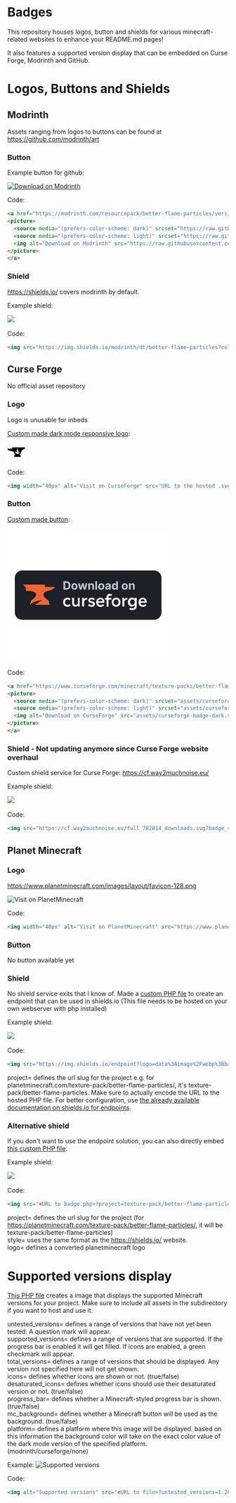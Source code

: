 # Badges

This repository houses logos, button and shields for various minecraft-related websites to enhance your README.md pages!

It also features a supported version display that can be embedded on Curse Forge, Modrinth and GitHub.

# Logos, Buttons and Shields

## Modrinth
Assets ranging from logos to buttons can be found at https://github.com/modrinth/art

### Button

Example button for github:

<a href="https://modrinth.com/resourcepack/better-flame-particles/versions">
<picture>
  <source media="(prefers-color-scheme: dark)" srcset="https://raw.githubusercontent.com/modrinth/art/main/Branding/Badge/badge-dark.svg">
  <source media="(prefers-color-scheme: light)" srcset="https://raw.githubusercontent.com/modrinth/art/main/Branding/Badge/badge-light.svg">
  <img alt="Download on Modrinth" src="https://raw.githubusercontent.com/modrinth/art/main/Branding/Badge/badge-dark.svg">
</picture>
</a>

Code:
```markdown
<a href="https://modrinth.com/resourcepack/better-flame-particles/versions">
<picture>
  <source media="(prefers-color-scheme: dark)" srcset="https://raw.githubusercontent.com/modrinth/art/main/Branding/Badge/badge-dark.svg">
  <source media="(prefers-color-scheme: light)" srcset="https://raw.githubusercontent.com/modrinth/art/main/Branding/Badge/badge-light.svg">
  <img alt="Download on Modrinth" src="https://raw.githubusercontent.com/modrinth/art/main/Branding/Badge/badge-dark.svg">
</picture>
</a>
```

### Shield

https://shields.io/ covers modrinth by default.

Example shield:

<img src="https://img.shields.io/modrinth/dt/better-flame-particles?colorA=181712&colorB=fff5c6&label=Modrinth&style=for-the-badge&logo=modrinth">

Code:

```markdown
<img src="https://img.shields.io/modrinth/dt/better-flame-particles?colorA=181712&colorB=fff5c6&label=Modrinth&style=for-the-badge&logo=modrinth">
```

## Curse Forge

No official asset repository

### Logo

Logo is unusable for inbeds

[Custom made dark mode responsive logo](/curseforge.svg):

<img width="40px" alt="Visit on CurseForge" src="/curseforge.svg">

Code:

```markdown
<img width="40px" alt="Visit on CurseForge" src="URL to the hosted .svg image (e.g. https://svgur.com/)">
```

### Button

[Custom made button](assets/curseforge-badge-dark.svg):

<a href="https://www.curseforge.com/minecraft/texture-packs/better-flame-particles">
<picture>
  <source media="(prefers-color-scheme: dark)" srcset="assets/curseforge-badge-dark.svg">
  <source media="(prefers-color-scheme: light)" srcset="assets/curseforge-badge-light.svg">
  <img alt="Download on CurseForge" src="assets/curseforge-badge-dark.svg">
</picture>
</a>

Code:
```markdown
<a href="https://www.curseforge.com/minecraft/texture-packs/better-flame-particles">
<picture>
  <source media="(prefers-color-scheme: dark)" srcset="assets/curseforge-badge-dark.svg">
  <source media="(prefers-color-scheme: light)" srcset="assets/curseforge-badge-light.svg">
  <img alt="Download on CurseForge" src="assets/curseforge-badge-dark.svg">
</picture>
</a>
```

### Shield - Not updating anymore since Curse Forge website overhaul

Custom shield service for Curse Forge: https://cf.way2muchnoise.eu/

Example shield:

<img src="https://cf.way2muchnoise.eu/full_782814_downloads.svg?badge_style=for_the_badge">

Code:
```markdown
<img src="https://cf.way2muchnoise.eu/full_782814_downloads.svg?badge_style=for_the_badge">
```

## Planet Minecraft

### Logo

https://www.planetminecraft.com/images/layout/favicon-128.png

<img width="40px" alt="Visit on PlanetMinecraft" src="https://www.planetminecraft.com/images/layout/favicon-128.png">

Code:
```markdown
<img width="40px" alt="Visit on PlanetMinecraft" src="https://www.planetminecraft.com/images/layout/favicon-128.png">
```

### Button

No button available yet

### Shield

No shield service exits that I know of. Made a [custom PHP file](/endpoint.php) to create an endpoint that can be used in shields.io (This file needs to be hosted on your own webserver with php installed)

Example shield:

<img src="https://img.shields.io/endpoint?logo=data%3Aimage%2Fwebp%3Bbase64%2CUklGRmYBAABXRUJQVlA4TFoBAAAvP8APEJ%2FAJgCANDjcRHDt34QCWoH5aqgJAKQBbtzb%2Fk3sYgGvraJIkpq5E3C60M%2BfbwYBmfkPAPj%2F78kRNnPJKxVqPkwCMQgq%2FI1Morbke9f%2Fcc5p9Qji1EawYTDAtm2rakNT77bBxv%2F%2FWo6Hg5q2j2tH9H8CUvArNJ36d9a5F2d2dt53ki%2BUOVUHLOZ6PGmVNA3mKClDf9iVdzcdvi%2FFAHe2mh%2FOKOA0envTquspCFwvcwECTMv7VW5ST2f%2BF6y1Uzm4R0lWLv%2B5hsrR6erLWxqkSw3m9aqvMlYPkp6msemeJF1PukoGrvIwX8BsZtMzmE8gm1u5Q8en6cnADJyFgxS0OhvwKBL4gJlTpVsAfMxA3XdMchqbmc2lPoO8b%2BrncmpS7u4%2BdPfKvBOukW6Fqk1Ss1R9shQp%2F37YHe8gdwgxHOw1Kfg8qWEEBKQz1u1GOvENBJ%2BJGIIB&style=for-the-badge&url=https%3A%2F%2Ftschipcraft.ddns.net%2Fmod_resources%2Fendpoint.php%3Fproject%3Dtexture-pack%2Fbetter-flame-particles">

Code:
```markdown
<img src="https://img.shields.io/endpoint?logo=data%3Aimage%2Fwebp%3Bbase64%2CUklGRmYBAABXRUJQVlA4TFoBAAAvP8APEJ%2FAJgCANDjcRHDt34QCWoH5aqgJAKQBbtzb%2Fk3sYgGvraJIkpq5E3C60M%2BfbwYBmfkPAPj%2F78kRNnPJKxVqPkwCMQgq%2FI1Morbke9f%2Fcc5p9Qji1EawYTDAtm2rakNT77bBxv%2F%2FWo6Hg5q2j2tH9H8CUvArNJ36d9a5F2d2dt53ki%2BUOVUHLOZ6PGmVNA3mKClDf9iVdzcdvi%2FFAHe2mh%2FOKOA0envTquspCFwvcwECTMv7VW5ST2f%2BF6y1Uzm4R0lWLv%2B5hsrR6erLWxqkSw3m9aqvMlYPkp6msemeJF1PukoGrvIwX8BsZtMzmE8gm1u5Q8en6cnADJyFgxS0OhvwKBL4gJlTpVsAfMxA3XdMchqbmc2lPoO8b%2BrncmpS7u4%2BdPfKvBOukW6Fqk1Ss1R9shQp%2F37YHe8gdwgxHOw1Kfg8qWEEBKQz1u1GOvENBJ%2BJGIIB&style=for-the-badge&url=<URL to PHP file>?project=texture-pack/better-flame-particles">
```

project= defines the url slug for the project e.g. for planetminecraft.com/texture-pack/better-flame-particles/, it's texture-pack/better-flame-particles. Make sure to actually encode the URL to the hosted PHP file. For better configuration, use [the already available documentation on shields.io for endpoints](https://shields.io/endpoint).

### Alternative shield

If you don't want to use the endpoint solution, you can also directly embed [this custom PHP file](/badge.php).

Example shield:

<img src="https://tschipcraft.ddns.net/mod_resources/badge.php?project=texture-pack/better-flame-particles/&style=for-the-badge&logo=data:image/webp;base64,UklGRmYBAABXRUJQVlA4TFoBAAAvP8APEJ/AJgCANDjcRHDt34QCWoH5aqgJAKQBbtzb/k3sYgGvraJIkpq5E3C60M+fbwYBmfkPAPj/78kRNnPJKxVqPkwCMQgq/I1Morbke9f/cc5p9Qji1EawYTDAtm2rakNT77bBxv//Wo6Hg5q2j2tH9H8CUvArNJ36d9a5F2d2dt53ki+UOVUHLOZ6PGmVNA3mKClDf9iVdzcdvi/FAHe2mh/OKOA0envTquspCFwvcwECTMv7VW5ST2f+F6y1Uzm4R0lWLv+5hsrR6erLWxqkSw3m9aqvMlYPkp6msemeJF1PukoGrvIwX8BsZtMzmE8gm1u5Q8en6cnADJyFgxS0OhvwKBL4gJlTpVsAfMxA3XdMchqbmc2lPoO8b+rncmpS7u4+dPfKvBOukW6Fqk1Ss1R9shQp/37YHe8gdwgxHOw1Kfg8qWEEBKQz1u1GOvENBJ+JGIIB">

Code:
```markdown
<img src="<URL to badge.php>?project=texture-pack/better-flame-particles&style=for-the-badge&logo=data:image/webp;base64,UklGRmYBAABXRUJQVlA4TFoBAAAvP8APEJ/AJgCANDjcRHDt34QCWoH5aqgJAKQBbtzb/k3sYgGvraJIkpq5E3C60M+fbwYBmfkPAPj/78kRNnPJKxVqPkwCMQgq/I1Morbke9f/cc5p9Qji1EawYTDAtm2rakNT77bBxv//Wo6Hg5q2j2tH9H8CUvArNJ36d9a5F2d2dt53ki+UOVUHLOZ6PGmVNA3mKClDf9iVdzcdvi/FAHe2mh/OKOA0envTquspCFwvcwECTMv7VW5ST2f+F6y1Uzm4R0lWLv+5hsrR6erLWxqkSw3m9aqvMlYPkp6msemeJF1PukoGrvIwX8BsZtMzmE8gm1u5Q8en6cnADJyFgxS0OhvwKBL4gJlTpVsAfMxA3XdMchqbmc2lPoO8b+rncmpS7u4+dPfKvBOukW6Fqk1Ss1R9shQp/37YHe8gdwgxHOw1Kfg8qWEEBKQz1u1GOvENBJ+JGIIB">
```

project= defines the url slug for the project (for https://planetminecraft.com/texture-pack/better-flame-particles/, it will be texture-pack/better-flame-particles)<br>
style= uses the same format as the https://shields.io/ website.<br>
logo= defines a converted planetminecraft logo


# Supported versions display

[This PHP file](/supported/supported.php) creates a image that displays the supported Minecraft versions for your project.
Make sure to include all assets in the subdirectory if you want to host and use it.

untested_versions= defines a range of versions that have not yet been tested. A question mark will appear.<br>
supported_versions= defines a range of versions that are supported. If the progress bar is enabled it will get filled. If icons are enabled, a green checkmark will appear.<br>
total_versions= defines a range of versions that should be displayed. Any version not specified here will not get shown.<br>
icons= defines whether icons are shown or not. (true/false)<br>
desaturated_icons= defines whether icons should use their desaturated version or not. (true/false)<br>
progress_bar= defines whether a Minecraft-styled progress bar is shown. (true/false)<br>
mc_background= defines whether a Minecraft button will be used as the background. (true/false)<br>
platform= defines a platform where this image will be displayed. based on this information the background color will take on the exact color value of the dark mode version of the specified platform. (modrinth/curseforge/none)

Example:
<img alt="Supported versions" src="https://tschipcraft.ddns.net/mod_resources/supported/supported.php?untested_versions=1.20&supported_versions=1.17,1.18,1.19&total_versions=1.13,1.14,1.15,1.16,1.17,1.18,1.19,1.20&icons=true&white_mode=false">

Code:
```markdown
<img alt="Supported versions" src="<URL to file>?untested_versions=1.20&supported_versions=1.17,1.18,1.19&total_versions=1.13,1.14,1.15,1.16,1.17,1.18,1.19,1.20&icons=true&white_mode=false">
```
